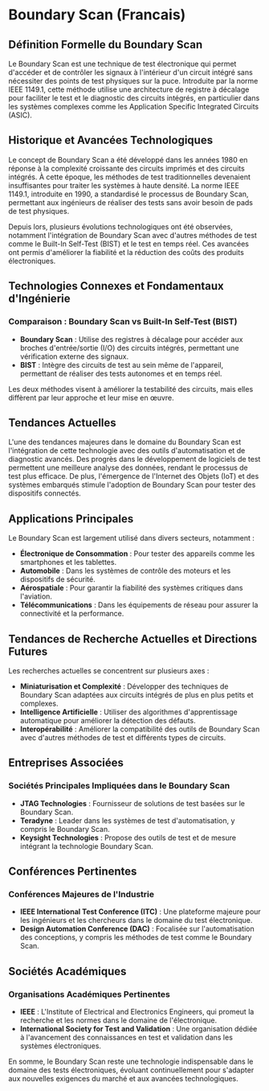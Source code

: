 # Boundary Scan (Francais)

## Définition Formelle du Boundary Scan

Le Boundary Scan est une technique de test électronique qui permet d'accéder et de contrôler les signaux à l'intérieur d'un circuit intégré sans nécessiter des points de test physiques sur la puce. Introduite par la norme IEEE 1149.1, cette méthode utilise une architecture de registre à décalage pour faciliter le test et le diagnostic des circuits intégrés, en particulier dans les systèmes complexes comme les Application Specific Integrated Circuits (ASIC).

## Historique et Avancées Technologiques

Le concept de Boundary Scan a été développé dans les années 1980 en réponse à la complexité croissante des circuits imprimés et des circuits intégrés. À cette époque, les méthodes de test traditionnelles devenaient insuffisantes pour traiter les systèmes à haute densité. La norme IEEE 1149.1, introduite en 1990, a standardisé le processus de Boundary Scan, permettant aux ingénieurs de réaliser des tests sans avoir besoin de pads de test physiques.

Depuis lors, plusieurs évolutions technologiques ont été observées, notamment l'intégration de Boundary Scan avec d'autres méthodes de test comme le Built-In Self-Test (BIST) et le test en temps réel. Ces avancées ont permis d'améliorer la fiabilité et la réduction des coûts des produits électroniques.

## Technologies Connexes et Fondamentaux d'Ingénierie

### Comparaison : Boundary Scan vs Built-In Self-Test (BIST)

- **Boundary Scan** : Utilise des registres à décalage pour accéder aux broches d'entrée/sortie (I/O) des circuits intégrés, permettant une vérification externe des signaux. 
- **BIST** : Intègre des circuits de test au sein même de l'appareil, permettant de réaliser des tests autonomes et en temps réel.

Les deux méthodes visent à améliorer la testabilité des circuits, mais elles diffèrent par leur approche et leur mise en œuvre.

## Tendances Actuelles

L'une des tendances majeures dans le domaine du Boundary Scan est l'intégration de cette technologie avec des outils d'automatisation et de diagnostic avancés. Des progrès dans le développement de logiciels de test permettent une meilleure analyse des données, rendant le processus de test plus efficace. De plus, l'émergence de l'Internet des Objets (IoT) et des systèmes embarqués stimule l'adoption de Boundary Scan pour tester des dispositifs connectés.

## Applications Principales

Le Boundary Scan est largement utilisé dans divers secteurs, notamment :

- **Électronique de Consommation** : Pour tester des appareils comme les smartphones et les tablettes.
- **Automobile** : Dans les systèmes de contrôle des moteurs et les dispositifs de sécurité.
- **Aérospatiale** : Pour garantir la fiabilité des systèmes critiques dans l'aviation.
- **Télécommunications** : Dans les équipements de réseau pour assurer la connectivité et la performance.

## Tendances de Recherche Actuelles et Directions Futures

Les recherches actuelles se concentrent sur plusieurs axes :

- **Miniaturisation et Complexité** : Développer des techniques de Boundary Scan adaptées aux circuits intégrés de plus en plus petits et complexes.
- **Intelligence Artificielle** : Utiliser des algorithmes d'apprentissage automatique pour améliorer la détection des défauts.
- **Interopérabilité** : Améliorer la compatibilité des outils de Boundary Scan avec d'autres méthodes de test et différents types de circuits.

## Entreprises Associées

### Sociétés Principales Impliquées dans le Boundary Scan

- **JTAG Technologies** : Fournisseur de solutions de test basées sur le Boundary Scan.
- **Teradyne** : Leader dans les systèmes de test d'automatisation, y compris le Boundary Scan.
- **Keysight Technologies** : Propose des outils de test et de mesure intégrant la technologie Boundary Scan.

## Conférences Pertinentes

### Conférences Majeures de l'Industrie

- **IEEE International Test Conference (ITC)** : Une plateforme majeure pour les ingénieurs et les chercheurs dans le domaine du test électronique.
- **Design Automation Conference (DAC)** : Focalisée sur l'automatisation des conceptions, y compris les méthodes de test comme le Boundary Scan.

## Sociétés Académiques

### Organisations Académiques Pertinentes

- **IEEE** : L'Institute of Electrical and Electronics Engineers, qui promeut la recherche et les normes dans le domaine de l'électronique.
- **International Society for Test and Validation** : Une organisation dédiée à l'avancement des connaissances en test et validation dans les systèmes électroniques.

En somme, le Boundary Scan reste une technologie indispensable dans le domaine des tests électroniques, évoluant continuellement pour s'adapter aux nouvelles exigences du marché et aux avancées technologiques.